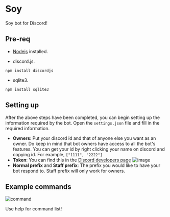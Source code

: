# Soy
Soy bot for Discord!

## Pre-req

- [Nodejs](https://nodejs.org/en/download/) installed.

- discord.js.

```
npm install discordjs
```
- sqlite3.
```
npm install sqlite3
```
## Setting up
After the above steps have been completed, you can begin setting up the information required by the bot. Open the `settings.json` file and fill in the required information.

- **Owners**: Put your discord id and that of anyone else you want as an owner. Do keep in mind that bot owners have access to all the bot's features. You can get your id by right clicking your name on discord and copying id. For example, `["1111", "2222"]`
- **Token**: You can find this in the [Discord developers page](https://discord.com/developers/applications) ![image](https://cdn.discordapp.com/attachments/795052462355644426/820179974097993749/unknown.png)
- **Normal prefix** and **Staff prefix**: The prefix you would like to have your bot respond to. Staff prefix will only work for owners.

## Example commands
![command](https://cdn.discordapp.com/attachments/795052462355644426/820351262838226954/unknown.png)

Use <prefix>help for command list!
